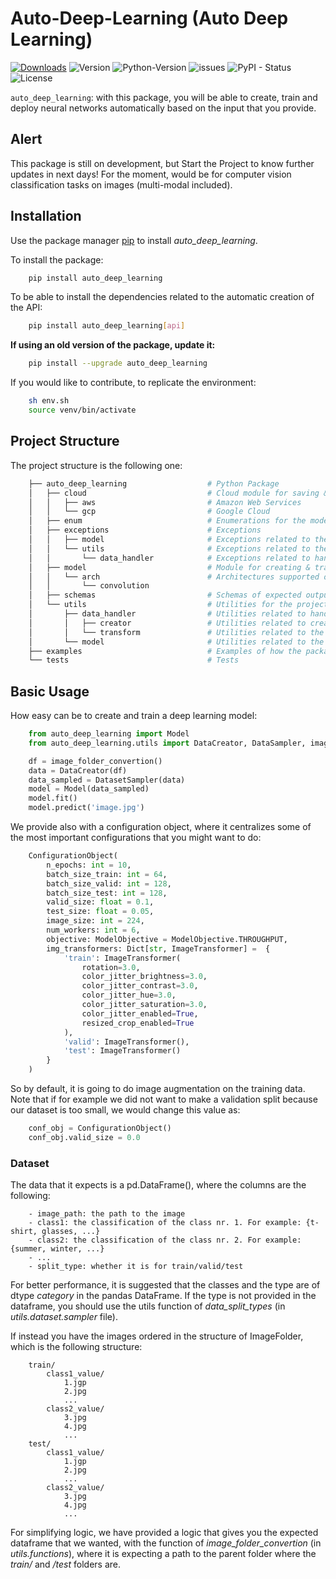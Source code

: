 # Auto-Deep-Learning (Auto Deep Learning)
[![Downloads](https://static.pepy.tech/personalized-badge/auto-deep-learning?period=total&units=none&left_color=grey&right_color=blue&left_text=Total%20downloads)](https://pepy.tech/project/auto-deep-learning)
![Version](https://img.shields.io/badge/version-0.1.1-blue) ![Python-Version](https://img.shields.io/badge/python-3.9-blue) ![issues](https://img.shields.io/github/issues/Nil-Andreu/auto_deep_learning) ![PyPI - Status](https://img.shields.io/pypi/status/auto_deep_learning) ![License](https://img.shields.io/github/license/Nil-Andreu/auto_deep_learning)

```auto_deep_learning```: with this package, you will be able to create, train and deploy neural networks automatically based on the input that you provide.

## Alert
This package is still on development, but Start the Project to know further updates in next days!
For the moment, would be for computer vision classification tasks on images (multi-modal included).

## Installation
Use the package manager [pip](https://pypi.org/project/pip/) to install *auto_deep_learning*.

To install the package:
```bash
    pip install auto_deep_learning
```

To be able to install the dependencies related to the automatic creation of the API:
```bash
    pip install auto_deep_learning[api]
```

**If using an old version of the package, update it:**
```bash
    pip install --upgrade auto_deep_learning
```

If you would like to contribute, to replicate the environment:
```bash
    sh env.sh
    source venv/bin/activate
```

## Project Structure
The project structure is the following one:

```bash
    ├── auto_deep_learning                  # Python Package
    │   ├── cloud                           # Cloud module for saving & service DL models
    │   │   ├── aws                         # Amazon Web Services
    │   │   └── gcp                         # Google Cloud
    │   ├── enum                            # Enumerations for the model
    │   ├── exceptions                      # Exceptions
    │   │   ├── model                       # Exceptions related to the definition/creation of the model
    │   │   └── utils                       # Exceptions related to the utilities folder
    │   │       └── data_handler            # Exceptions related to handling the data
    │   ├── model                           # Module for creating & training the models
    │   │   └── arch                        # Architectures supported of the models
    │   │       └── convolution
    │   ├── schemas                         # Schemas of expected outputs
    │   └── utils                           # Utilities for the project
    │       ├── data_handler                # Utilities related to handling the data
    │       │   ├── creator                 # Utilities related to creating the loaders
    │       │   └── transform               # Utilities related to the transformation of the data
    │       └── model                       # Utilities related to the creation of the model
    ├── examples                            # Examples of how the package can be used
    └── tests                               # Tests
```


## Basic Usage
How easy can be to create and train a deep learning model:
```python
    from auto_deep_learning import Model
    from auto_deep_learning.utils import DataCreator, DataSampler, image_folder_convertion

    df = image_folder_convertion()
    data = DataCreator(df)
    data_sampled = DatasetSampler(data)
    model = Model(data_sampled)
    model.fit()
    model.predict('image.jpg')
```

We provide also with a configuration object, where it centralizes some of the most important configurations that you might want to do:
```python
    ConfigurationObject(
        n_epochs: int = 10,
        batch_size_train: int = 64,
        batch_size_valid: int = 128,
        batch_size_test: int = 128,
        valid_size: float = 0.1,
        test_size: float = 0.05,
        image_size: int = 224,
        num_workers: int = 6,
        objective: ModelObjective = ModelObjective.THROUGHPUT,
        img_transformers: Dict[str, ImageTransformer] =  {
            'train': ImageTransformer(
                rotation=3.0,
                color_jitter_brightness=3.0,
                color_jitter_contrast=3.0,
                color_jitter_hue=3.0,
                color_jitter_saturation=3.0,
                color_jitter_enabled=True,
                resized_crop_enabled=True
            ),
            'valid': ImageTransformer(),
            'test': ImageTransformer()
        }
    )
```
So by default, it is going to do image augmentation on the training data.
Note that if for example we did not want to make a validation split because our dataset is too small, we would change this value as:

```python
    conf_obj = ConfigurationObject()
    conf_obj.valid_size = 0.0
```


### Dataset

The data that it expects is a pd.DataFrame(), where the columns are the following:
```
    - image_path: the path to the image
    - class1: the classification of the class nr. 1. For example: {t-shirt, glasses, ...}
    - class2: the classification of the class nr. 2. For example: {summer, winter, ...}
    - ...
    - split_type: whether it is for train/valid/test
```
For better performance, it is suggested that the classes and the type are of dtype *category* in the pandas DataFrame.
If the type is not provided in the dataframe, you should use the utils function of *data_split_types* (in *utils.dataset.sampler* file).

If instead you have the images ordered in the structure of ImageFolder, which is the following structure:
```
    train/
        class1_value/
            1.jgp
            2.jpg
            ...
        class2_value/
            3.jpg
            4.jpg
            ...
    test/
        class1_value/
            1.jgp
            2.jpg
            ...
        class2_value/
            3.jpg
            4.jpg
            ...
```
For simplifying logic, we have provided a logic that gives you the expected dataframe that we wanted, with the function of *image_folder_convertion* (in *utils.functions*), where it is expecting a path to the parent folder where the *train/* and */test* folders are.
